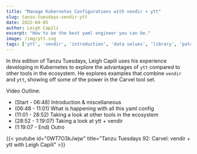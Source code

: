 ```yaml
---
title: "Manage Kubernetes Configurations with vendir + ytt"
slug: tanzu-tuesdays-vendir-ytt
date: 2022-04-05
author: Leigh Capili
excerpt: "How to be the best yaml engineer you can be."
image: /img/ytt.svg
tags: ['ytt', 'vendir', 'introduction', 'data values', 'library', 'patching', 'helm', 'kustomize']
---
```


In this edition of Tanzu Tuesdays, Leigh Capili uses his experience developing in Kubernetes to 
explore the advantages of `ytt` compared to other tools in the ecosystem. 
He explores examples that combine `vendir` and `ytt`, showing off some of the power in the Carvel tool set.  

 

Video Outline:
- (Start - 06:48) Introduction & miscellaneous 
- (06:48 - 11:01) What is happening with all this yaml config
- (11:01 - 28:52) Taking a look at other tools in the ecosystem
- (28:52 - 1:19:07) Taking a look at ytt + vendir
- (1:19:07 - End) Outro
<!-- https://gohugo.io/content-management/shortcodes/#youtube -->
{{< youtube id="0WT7O3kJwjw" title="Tanzu Tuesdays 92: Carvel: vendir + ytt with Leigh Capili" >}}
